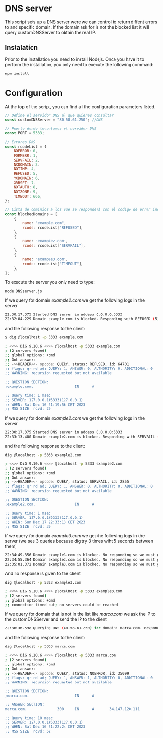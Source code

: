 # DNS server

This script sets up a DNS server were we can control to return diffent errors to and specific domain. If the domain ask for is not the blocked list it will query customDNSServer to obtain the real IP.

## Instalation

Prior to the installation you need to install Nodejs. Once you have it to perform the installation, you only need to execute the following command:

```bash
npm install
```

# Configuration

At the top of the script, you can find all the configuration parameters listed.

```js
// Define el servidor DNS al que quieres consultar
const customDNSServer = "80.58.61.250"; //DNS

// Puerto donde levantamos el servidor DNS
const PORT = 5333;

// Errores DNS
const rcodeList = {
	NOERROR: 0,
	FORMERR: 1,
	SERVFAIL: 2,
	NXDOMAIN: 3,
	NOTIMP: 4,
	REFUSED: 5,
	YXDOMAIN: 6,
	XRRSET: 7,
	NOTAUTH: 8,
	NOTZONE: 9,
	TIMEOUT: 666,
};

// Lista de dominios a los que se responderá con el codigo de error indicado en rcode
const blockedDomains = [
	{
		name: "example.com",
		rcode: rcodeList["REFUSED"],
	},
	{
		name: "example2.com",
		rcode: rcodeList["SERVFAIL"],
	},
	{
		name: "example3.com",
		rcode: rcodeList["TIMEOUT"],
	},
];
```

To execute the server you only need to type:

```bash
node DNSserver.js
```

If we query for domain _example2.com_ we get the following logs in the server

```bash
22:30:17.375 Started DNS server in addess 0.0.0.0:5333
22:32:04.229 Domain example.com is blocked. Responding with REFUSED (5)
```

and the following response to the client:

```bash
$ dig @localhost -p 5333 example.com

; <<>> DiG 9.10.6 <<>> @localhost -p 5333 example.com
; (2 servers found)
;; global options: +cmd
;; Got answer:
;; ->>HEADER<<- opcode: QUERY, status: REFUSED, id: 64701
;; flags: qr rd ad; QUERY: 1, ANSWER: 0, AUTHORITY: 0, ADDITIONAL: 0
;; WARNING: recursion requested but not available

;; QUESTION SECTION:
;example.com.                   IN      A

;; Query time: 1 msec
;; SERVER: 127.0.0.1#5333(127.0.0.1)
;; WHEN: Sat Dec 16 21:19:56 CET 2023
;; MSG SIZE  rcvd: 29
```

If we query for domain _example2.com_ we get the following logs in the server

```bash
22:30:17.375 Started DNS server in addess 0.0.0.0:5333
22:33:13.400 Domain example2.com is blocked. Responding with SERVFAIL (2)
```

and the following response to the client:

```bash
dig @localhost -p 5333 example2.com

; <<>> DiG 9.10.6 <<>> @localhost -p 5333 example2.com
; (2 servers found)
;; global options: +cmd
;; Got answer:
;; ->>HEADER<<- opcode: QUERY, status: SERVFAIL, id: 2855
;; flags: qr rd ad; QUERY: 1, ANSWER: 0, AUTHORITY: 0, ADDITIONAL: 0
;; WARNING: recursion requested but not available

;; QUESTION SECTION:
;example2.com.                  IN      A

;; Query time: 1 msec
;; SERVER: 127.0.0.1#5333(127.0.0.1)
;; WHEN: Sun Dec 17 22:33:13 CET 2023
;; MSG SIZE  rcvd: 30
```

If we query for domain _example3.com_ we get the following logs in the server (we see 3 queries because dig try 3 times wiht 5 seconds between them)

```bash
22:34:49.356 Domain example3.com is blocked. No responding so we must get a TIMEOUT in the DNS client
22:34:55.364 Domain example3.com is blocked. No responding so we must get a TIMEOUT in the DNS client
22:35:01.372 Domain example3.com is blocked. No responding so we must get a TIMEOUT in the DNS client
```

And no response is given to the client

```bash
dig @localhost -p 5333 example3.com

; <<>> DiG 9.10.6 <<>> @localhost -p 5333 example3.com
; (2 servers found)
;; global options: +cmd
;; connection timed out; no servers could be reached
```

If we query for domain that is not in the list like _marca.com_ we ask the IP to the customDNSServer and send the IP to the client

```bash
22:36:36.598 Querying DNS (80.58.61.250) for domain: marca.com. Responding IP 34.147.120.111
```

and the following response to the client:

```bash
dig @localhost -p 5333 marca.com

; <<>> DiG 9.10.6 <<>> @localhost -p 5333 marca.com
; (2 servers found)
;; global options: +cmd
;; Got answer:
;; ->>HEADER<<- opcode: QUERY, status: NOERROR, id: 35099
;; flags: qr rd ad; QUERY: 1, ANSWER: 1, AUTHORITY: 0, ADDITIONAL: 0
;; WARNING: recursion requested but not available

;; QUESTION SECTION:
;marca.com.                     IN      A

;; ANSWER SECTION:
marca.com.              300     IN      A       34.147.120.111

;; Query time: 10 msec
;; SERVER: 127.0.0.1#5333(127.0.0.1)
;; WHEN: Sat Dec 16 21:22:24 CET 2023
;; MSG SIZE  rcvd: 52
```
